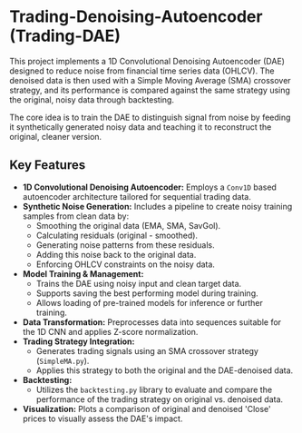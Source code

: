# Trading-Denoising-Autoencoder (Trading-DAE)

This project implements a 1D Convolutional Denoising Autoencoder (DAE) designed to reduce noise from financial time series data (OHLCV). The denoised data is then used with a Simple Moving Average (SMA) crossover strategy, and its performance is compared against the same strategy using the original, noisy data through backtesting.

The core idea is to train the DAE to distinguish signal from noise by feeding it synthetically generated noisy data and teaching it to reconstruct the original, cleaner version.

## Key Features

*   **1D Convolutional Denoising Autoencoder:** Employs a `Conv1D` based autoencoder architecture tailored for sequential trading data.
*   **Synthetic Noise Generation:** Includes a pipeline to create noisy training samples from clean data by:
    *   Smoothing the original data (EMA, SMA, SavGol).
    *   Calculating residuals (original - smoothed).
    *   Generating noise patterns from these residuals.
    *   Adding this noise back to the original data.
    *   Enforcing OHLCV constraints on the noisy data.
*   **Model Training & Management:**
    *   Trains the DAE using noisy input and clean target data.
    *   Supports saving the best performing model during training.
    *   Allows loading of pre-trained models for inference or further training.
*   **Data Transformation:** Preprocesses data into sequences suitable for the 1D CNN and applies Z-score normalization.
*   **Trading Strategy Integration:**
    *   Generates trading signals using an SMA crossover strategy (`SimpleMA.py`).
    *   Applies this strategy to both the original and the DAE-denoised data.
*   **Backtesting:**
    *   Utilizes the `backtesting.py` library to evaluate and compare the performance of the trading strategy on original vs. denoised data.
*   **Visualization:** Plots a comparison of original and denoised 'Close' prices to visually assess the DAE's impact.
